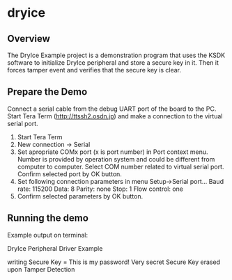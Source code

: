 # dryice

## Overview
The DryIce Example project is a demonstration program that uses the KSDK software to initialize
DryIce peripheral and store a secure key in it. Then it forces tamper event and verifies that the
secure key is clear.

## Prepare the Demo
Connect a serial cable from the debug UART port of the board to the PC. Start Tera Term
(http://ttssh2.osdn.jp) and make a connection to the virtual serial port.

1. Start Tera Term
2. New connection -> Serial
3. Set apropriate COMx port (x is port number) in Port context menu. Number is provided by operation
   system and could be different from computer to computer. Select COM number related to virtual
   serial port. Confirm selected port by OK button.
4. Set following connection parameters in menu Setup->Serial port...
        Baud rate:    115200
        Data:         8
        Parity:       none
        Stop:         1
        Flow control: one
5.  Confirm selected parameters by OK button.

## Running the demo
Example output on terminal:

DryIce Peripheral Driver Example

writing Secure Key = This is my password! Very secret
Secure Key erased upon Tamper Detection
